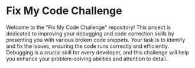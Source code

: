 # Fix My Code Challenge
Welcome to the "Fix My Code Challenge" repository! This project is dedicated to improving your debugging and code correction skills by presenting you with various broken code snippets. Your task is to identify and fix the issues, ensuring the code runs correctly and efficiently. Debugging is a crucial skill for every developer, and this challenge will help you enhance your problem-solving abilities and attention to detail.
